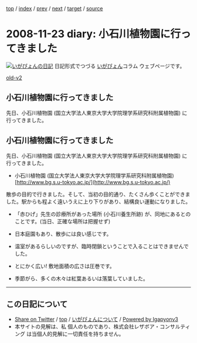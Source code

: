 [top](../index.html) 
 / [index](index.html) 
 / [prev](ig081119.html) 
 / [next](ig081124.html) 
 / [target](http://www.igapyon.jp/igapyon/diary/2008/ig081123.html) 
 / [source](https://github.com/igapyon/diary/blob/master/2008/ig081123.src.md) 

2008-11-23 diary: 小石川植物園に行ってきました
=====================================================================================================
[![いがぴょんの日記](http://www.igapyon.jp/igapyon/diary/images/iga200306s.jpg "いがぴょん")](http://www.igapyon.jp/igapyon/diary/memo/memoigapyon.html) 日記形式でつづる [いがぴょん](http://www.igapyon.jp/igapyon/diary/memo/memoigapyon.html)コラム ウェブページです。

[old-v2](ig081123-orig.html)

## 小石川植物園に行ってきました

先日、小石川植物園 (国立大学法人東京大学大学院理学系研究科附属植物園) に行ってきました。


## 小石川植物園に行ってきました

先日、小石川植物園 (国立大学法人東京大学大学院理学系研究科附属植物園) に行ってきました。

* 小石川植物園 (国立大学法人東京大学大学院理学系研究科附属植物園)
  [http://www.bg.s.u-tokyo.ac.jp/](http://www.bg.s.u-tokyo.ac.jp/)

散歩の目的で行きました。そして、当初の目的通り、たくさん歩くことができました。駅からも程よく遠いうえに上り下りがあり、結構良い運動になりました。

* 「赤ひげ」先生の診療所があった場所 (小石川養生所跡) が、同地にあるとのことです。(当日、正確な場所は把握せず)
  
* 日本庭園もあり、散歩には良い感じです。
  
* 温室があるらしいのですが、臨時閉鎖ということで入ることはできませんでした。
  
* とにかく広い! 敷地面積の広さは圧巻です。
  
* 季節がら、多くの木々は紅葉あるいは落葉していました。


----------------------------------------------------------------------------------------------------

## この日記について

* [Share on Twitter](https://twitter.com/intent/tweet?hashtags=igapyon%2Cdiary%2C%E3%81%84%E3%81%8C%E3%81%B4%E3%82%87%E3%82%93&text=%E5%B0%8F%E7%9F%B3%E5%B7%9D%E6%A4%8D%E7%89%A9%E5%9C%92%E3%81%AB%E8%A1%8C%E3%81%A3%E3%81%A6%E3%81%8D%E3%81%BE%E3%81%97%E3%81%9F&url=http%3A%2F%2Fwww.igapyon.jp%2Figapyon%2Fdiary%2F2008%2Fig081123.html) / [top](../index.html) / [いがぴょんについて](http://www.igapyon.jp/igapyon/diary/memo/memoigapyon.html) / [Powered by Igapyonv3](https://github.com/igapyon/igapyonv3)
* 本サイトの見解は、私 個人のものであり、株式会社レザボア・コンサルティング は当個人的見解に一切責任を持ちません。 
